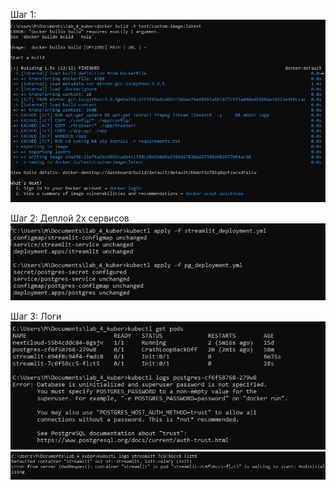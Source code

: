 Шаг 1: 
![Docker образ](imgs/docker_image.PNG)

Шаг 2: Деплой 2х сервисов
![kubectl create -f ...](imgs/deploy.PNG)

Шаг 3: Логи 
![Логи](imgs/pg.PNG)
![Логи](imgs/streamlit.PNG)
